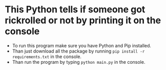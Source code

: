 # This Python tells if someone got rickrolled or not by printing it on the console

- To run this program make sure you have Python and Pip installed.
- Than just download all the package by running ```pip install -r requirements.txt``` in the console.
- Than run the program by typing ```python main.py``` in the console.